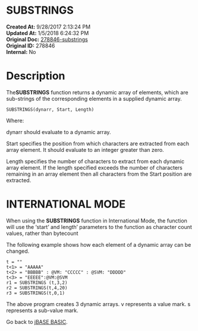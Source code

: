 # SUBSTRINGS

**Created At:** 9/28/2017 2:13:24 PM  
**Updated At:** 1/5/2018 6:24:32 PM  
**Original Doc:** [278846-substrings](https://docs.jbase.com/36868-jbase-basic/278846-substrings)  
**Original ID:** 278846  
**Internal:** No  


# Description

The**SUBSTRINGS** function returns a dynamic array of elements, which are sub-strings of the corresponding elements in a supplied dynamic array.

```
SUBSTRINGS(dynarr, Start, Length)
```

Where:

dynarr should evaluate to a dynamic array.

Start specifies the position from which characters are extracted from each array element. It should evaluate to an integer greater than zero.

Length specifies the number of characters to extract from each dynamic array element. If the length specified exceeds the number of characters remaining in an array element then all characters from the Start position are extracted.

# **INTERNATIONAL MODE**

When using the **SUBSTRINGS** function in International Mode, the function will use the ‘start’ and length’ parameters to the function as character count values, rather than bytecount

The following example shows how each element of a dynamic array can be changed.

```
t = ""
t<1> = "AAAAA"
t<2> = "BBBBB" : @VM: "CCCCC" : @SVM: "DDDDD"
t<3> = "EEEEE":@VM:@SVM
r1 = SUBSTRINGS (t,3,2)
r2 = SUBSTRINGS(t,4,20)
r3 = SUBSTRINGS(t,0,1)
```

The above program creates 3 dynamic arrays. v represents a value mark. s represents a sub-value mark.



Go back to [jBASE BASIC](./../jbase-basic-programmers-reference-guide).
